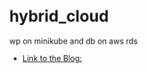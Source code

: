 # hybrid_cloud
wp on minikube and db on aws rds

- [Link to the Blog:][Blog]

[Blog]:https://www.linkedin.com/pulse/hybrid-multi-cloud-setup-wordpress-deployed-kubernetes-pushkar-kumar/?trackingId=elmO0xv%2BmQijwAUmcS5emQ%3D%3D
